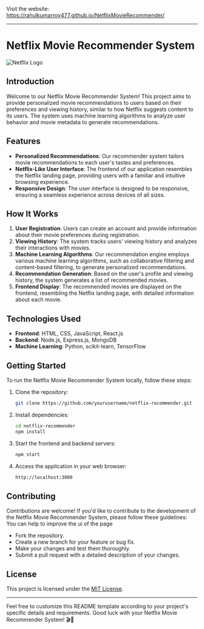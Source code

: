 Visit the website: https://rahulkumarroy477.github.io/NetflixMovieRecommender/



---

# Netflix Movie Recommender System

![Netflix Logo](https://upload.wikimedia.org/wikipedia/commons/thumb/0/08/Netflix_2015_logo.svg/320px-Netflix_2015_logo.svg.png)

## Introduction

Welcome to our Netflix Movie Recommender System! This project aims to provide personalized movie recommendations to users based on their preferences and viewing history, similar to how Netflix suggests content to its users. The system uses machine learning algorithms to analyze user behavior and movie metadata to generate recommendations.

## Features

- **Personalized Recommendations**: Our recommender system tailors movie recommendations to each user's tastes and preferences.
- **Netflix-Like User Interface**: The frontend of our application resembles the Netflix landing page, providing users with a familiar and intuitive browsing experience.
- **Responsive Design**: The user interface is designed to be responsive, ensuring a seamless experience across devices of all sizes.

## How It Works

1. **User Registration**: Users can create an account and provide information about their movie preferences during registration.
2. **Viewing History**: The system tracks users' viewing history and analyzes their interactions with movies.
3. **Machine Learning Algorithms**: Our recommendation engine employs various machine learning algorithms, such as collaborative filtering and content-based filtering, to generate personalized recommendations.
4. **Recommendation Generation**: Based on the user's profile and viewing history, the system generates a list of recommended movies.
5. **Frontend Display**: The recommended movies are displayed on the frontend, resembling the Netflix landing page, with detailed information about each movie.

## Technologies Used

- **Frontend**: HTML, CSS, JavaScript, React.js
- **Backend**: Node.js, Express.js, MongoDB
- **Machine Learning**: Python, scikit-learn, TensorFlow

## Getting Started

To run the Netflix Movie Recommender System locally, follow these steps:

1. Clone the repository:

   ```bash
   git clone https://github.com/yourusername/netflix-recommender.git
   ```

2. Install dependencies:

   ```bash
   cd netflix-recommender
   npm install
   ```

3. Start the frontend and backend servers:

   ```bash
   npm start
   ```

4. Access the application in your web browser:

   ```bash
   http://localhost:3000
   ```

## Contributing

Contributions are welcome! If you'd like to contribute to the development of the Netflix Movie Recommender System, please follow these guidelines:
You can help to improve the ui of the page

- Fork the repository.
- Create a new branch for your feature or bug fix.
- Make your changes and test them thoroughly.
- Submit a pull request with a detailed description of your changes.

## License

This project is licensed under the [MIT License](LICENSE).

---

Feel free to customize this README template according to your project's specific details and requirements. Good luck with your Netflix Movie Recommender System! 🎬🍿
